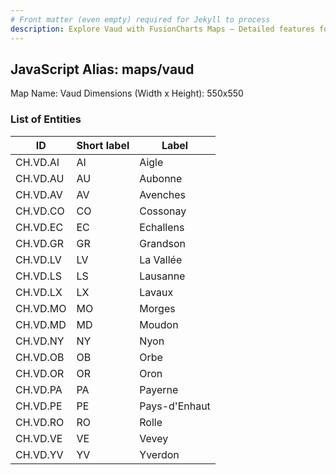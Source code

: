 ```yaml
---
# Front matter (even empty) required for Jekyll to process
description: Explore Vaud with FusionCharts Maps – Detailed features for seamless integration. Try now & enhance your data visualization today! 
---
```


## JavaScript Alias: maps/vaud

Map Name: Vaud
Dimensions (Width x Height): 550x550





### List of Entities

ID | Short label | Label
---|---|---|
CH.VD.AI|AI|Aigle
CH.VD.AU|AU|Aubonne
CH.VD.AV|AV|Avenches
CH.VD.CO|CO|Cossonay
CH.VD.EC|EC|Echallens
CH.VD.GR|GR|Grandson
CH.VD.LV|LV|La Vallée
CH.VD.LS|LS|Lausanne
CH.VD.LX|LX|Lavaux
CH.VD.MO|MO|Morges
CH.VD.MD|MD|Moudon
CH.VD.NY|NY|Nyon
CH.VD.OB|OB|Orbe
CH.VD.OR|OR|Oron
CH.VD.PA|PA|Payerne
CH.VD.PE|PE|Pays-d'Enhaut
CH.VD.RO|RO|Rolle
CH.VD.VE|VE|Vevey
CH.VD.YV|YV|Yverdon

